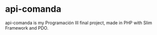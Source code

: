 # api-comanda

api-comanda is my Programación III final project, made in PHP with Slim Framework and PDO.
